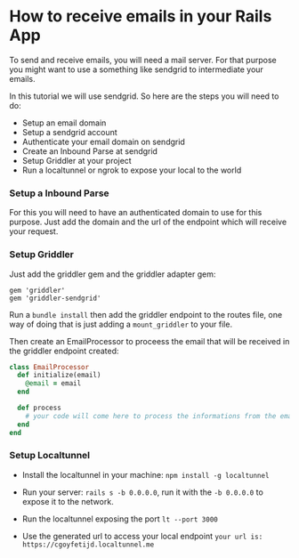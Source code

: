 # How to receive emails in your Rails App

To send and receive emails, you will need a mail server. For that purpose you might want to use a something like sendgrid to intermediate your emails.

In this tutorial we will use sendgrid. So here are the steps you will need to do:
- Setup an email domain
- Setup a sendgrid account 
- Authenticate your email domain on sendgrid
- Create an Inbound Parse at sendgrid
- Setup Griddler at your project
- Run a localtunnel or ngrok to expose your local to the world

### Setup a Inbound Parse

For this you will need to have an authenticated domain to use for this purpose.
Just add the domain and the url of the endpoint which will receive your request.

### Setup Griddler

Just add the griddler gem and the griddler adapter gem:
```
gem 'griddler'
gem 'griddler-sendgrid'
```

Run a `bundle install` then add the griddler endpoint to the routes file, one way of doing that is just adding a `mount_griddler` to your file.

Then create an EmailProcessor to proceess the email that will be received in the griddler endpoint created:
```ruby
class EmailProcessor
  def initialize(email)
    @email = email
  end

  def process
    # your code will come here to process the informations from the email
  end
end
```

### Setup Localtunnel

- Install the localtunnel in your machine: `npm install -g localtunnel`

- Run your server: `rails s -b 0.0.0.0`, run it with the `-b 0.0.0.0` to expose it to the network.

- Run the localtunnel exposing the port `lt --port 3000`

- Use the generated url to access your local endpoint `your url is: https://cgoyfetijd.localtunnel.me`
